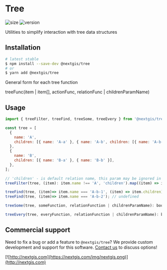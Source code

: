 # Tree

![size](https://img.shields.io/bundlephobia/minzip/@nextgis/tree) ![version](https://img.shields.io/npm/v/@nextgis/tree)

Utilities to simplify interaction with tree data structures

## Installation

```bash
# latest stable
$ npm install --save-dev @nextgis/tree
# or
$ yarn add @nextgis/tree
```

General form for each tree function

treeFunc(item | item[], actionFunc, relationFunc | childrenParamName)

## Usage

```javascript
import { treeFilter, treeFind, treeSome, treeEvery } from '@nextgis/tree';

const tree = [
  {
    name: 'A',
    children: [{ name: 'A-a' }, { name: 'A-b', children: [{ name: 'A-b-1' }] }],
  },
  {
    name: 'B',
    children: [{ name: 'B-a' }, { name: 'B-b' }],
  },
];

// 'children' - is default relation name, this param may be ignored in this case
treeFilter(tree, (item): item.name !== 'A', 'children').map((item) => item.name); // ['B', 'B-a', 'B-b']

treeFind(tree, (item)=> item.name === 'A-b-1', (item) => item.children); // {name: 'A-b-2'}
treeFind(tree, (item)=> item.name === 'A-b-2'); // undefined

treeSome(tree, someFunction, relationFunction | childrenParamName): boolean;

treeEvery(tree, everyFunction, relationFunction | childrenParamName): boolean;
```

## Commercial support

Need to fix a bug or add a feature to `@nextgis/tree`? We provide custom development and support for this software. [Contact us](http://nextgis.com/contact/) to discuss options!

[![http://nextgis.com](https://nextgis.com/img/nextgis.png)](http://nextgis.com)
